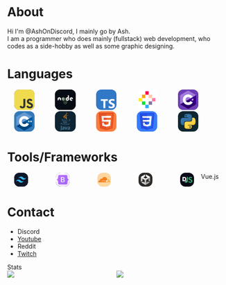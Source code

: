 # About

Hi I'm @AshOnDiscord, I mainly go by Ash.  
I am a programmer who does mainly (fullstack) web development, who codes as a side-hobby as well as some graphic designing.

# Languages

<div style="padding: 0 1rem;display:grid; grid-template-columns: repeat(10, 1fr);">
  <a href="https://www.ecma-international.org/publications-and-standards/standards/ecma-262/" title="JavaScript/EcmaScript">
    <img src="./images/js-logo.svg" style="background: #323330; border-radius: 0.75rem;">
  </a> 
  <a href="https://nodejs.org/en/" title="Node JS">
    <img style="background: rgb(10,10,10); border-radius: 0.75rem;" src="images/nodejs-logo.svg">
  </a> 
  <a href="https://www.typescriptlang.org/" title="TypeScript">
    <img src="images/ts-logo.svg" style="border-radius: 0.75rem;">
  </a> 
  <a href="https://www.lexaloffle.com/pico-8.php" title="Pico8(Lua)">
    <img  style="background:white; border-radius: 0.75rem;" src="images/pico8-logo.svg">
  </a> 
  <a href="https://dotnet.microsoft.com/en-us/" title="C#">
    <img style="background:#c26fe9; border-radius: 0.75rem;" src="images/cs-logo.svg">
  </a> 
  <a href="https://cplusplus.com/" title="C++">
    <img style="background:#c26fe9; border-radius: 0.75rem;" src="images/cpp-logo.svg">
  </a> 
  <a href="https://www.java.com/en/" title="Java">
    <img style="background:#ffffff; border-radius: 0.75rem;" src="images/java-logo.svg">
  </a> 
  <a href="https://www.w3.org/html/" title="HTML5">
    <img style="background:#ffffff; border-radius: 0.75rem;" src="images/html-logo.svg">
  </a> 
  <a href="https://www.w3.org/Style/CSS/" title="CSS3">
    <img style="background:#ffffff; border-radius: 0.75rem;" src="images/css-logo.svg">
  </a> 
  <a href="https://www.python.org/" title="Python" style="border-radius: 0.75rem;">
    <img style="background:#ffffff; border-radius: 0.75rem;" src="images/python-logo.svg">
  </a> 
</div>

# Tools/Frameworks

<section style="padding: 0 1rem;display:grid; grid-template-columns: repeat(10, 1fr); gap: 1rem;">
  <a href="https://tailwindcss.com/" title="TailwindCss">
    <img style="background: #0F172A; border-radius: 0.75rem;" src="./images/tailwindcss-logo.svg">
  </a> 
  <a href="https://getbootstrap.com/" title="Bootstrap">
    <img style="background: #0F172A; border-radius: 0.75rem;" src="./images/bootstrap-logo.svg">
  </a> 
  <a href="https://www.cloudflare.com/" title="Cloudflare">
    <img style="background: #FFFFFF; border-radius: 0.75rem;" src="./images/cloudflare-logo.svg">
  </a> 
  <a href="https://unity.com/" title="Unity">
    <img style="background: #FFFFFF; border-radius: 0.75rem;" src="./images/unity-logo.svg">
  </a> 
  <a href="https://discord.js.org/#/" title="DiscordJs">
    <img style="background: #FFFFFF; border-radius: 0.75rem;" src="./images/discordjs-logo.svg">
  </a>
  <a>Vue.js</a>
  
  [comment]: # (Add Vue Icon)
</section>

# Contact

<ul>
  <li>
    <a title="Ash#4999">Discord</a>
  </li>
  <li>
    <a href="https://www.youtube.com/channel/UC9ZG0ecrPu7BnoI1zlAaleQ">Youtube<a>
  </li>
  <li>
    <a title="Temporarily Removed">Reddit<a>
  </li>
  <li>
    <a href="https://www.twitch.tv/AshOnDiscord">Twitch<a>
  </li>
</ul
    
# Stats

<div style="display: grid; grid-template-columns: 1fr 1fr;">
  <img src="https://github-readme-stats.vercel.app/api?username=ashondiscord&count_private&border_color=0d1117&theme=github_dark&show_icons=true">
  <img src="https://github-readme-stats.vercel.app/api/top-langs/?username=ashondiscord&count_private&border_color=0d1117&theme=github_dark&show_icons=true&langs_count=10&layout=compact">
</div>
